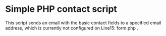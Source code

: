 <h1>Simple PHP contact script</h1>
<p>This script sends an email with the basic contact fields to a specified email address, which is currently not configured on Line15: form.php . </p>
